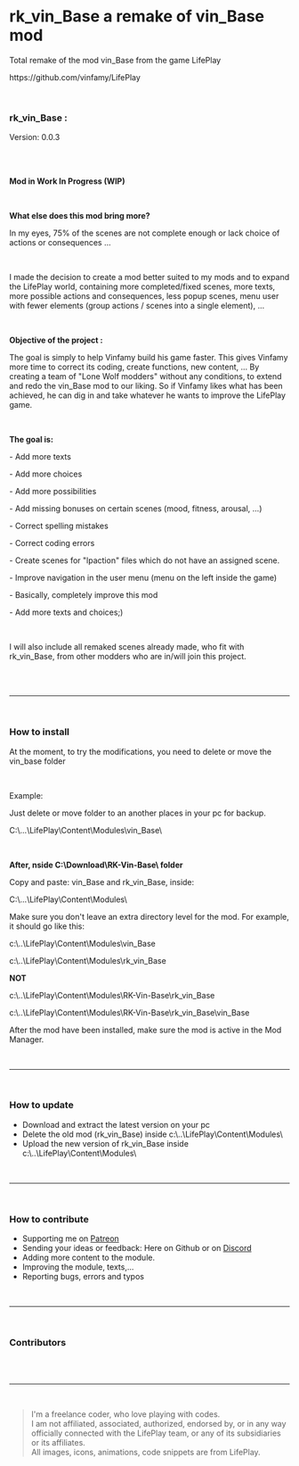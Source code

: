 <h1>rk_vin_Base a remake of vin_Base mod</h1>
<p>Total remake of the mod vin_Base from the game LifePlay</p>
<p>https://github.com/vinfamy/LifePlay</p>
<br>
<h3>rk_vin_Base :</h3>
<p>Version: 0.0.3</p>
<br>
<br>
<p><strong>Mod in Work In Progress (WIP)</strong></p>
<br>
<p><strong>What else does this mod bring more?</strong></p>
<p>In my eyes, 75% of the scenes are not complete enough or lack choice of actions or consequences ...</p>
<br>
<p>I made the decision to create a mod better suited to my mods and to expand the LifePlay world, containing more completed/fixed scenes, more texts, more possible actions and consequences, less popup scenes, menu user with fewer elements (group actions / scenes into a single element), ...</p>
<br>
<p><strong>Objective of the project :</strong></p>
<p>The goal is simply to help Vinfamy build his game faster. This gives Vinfamy more time to correct its coding, create functions, new content, ... By creating a team of "Lone Wolf modders" without any conditions, to extend and redo the vin_Base mod to our liking. So if Vinfamy likes what has been achieved, he can dig in and take whatever he wants to improve the LifePlay game.</p>
<br>
<p><strong>The goal is:</strong></p>
<p>- Add more texts</p>
<p>- Add more choices</p>
<p>- Add more possibilities</p>
<p>- Add missing bonuses on certain scenes (mood, fitness, arousal, ...)</p>
<p>- Correct spelling mistakes</p>
<p>- Correct coding errors</p>
<p>- Create scenes for "lpaction" files which do not have an assigned scene.</p>
<p>- Improve navigation in the user menu (menu on the left inside the game)</p>
<p>- Basically, completely improve this mod</p>
<p>- Add more texts and choices;)</p>
<br>
<p>I will also include all remaked scenes already made, who fit with rk_vin_Base, from other modders who are in/will join this project.</p>
<br>
<br>
<hr>
<br>
<h3> How to install</h3>
<p>At the moment, to try the modifications, you need to delete or move the vin_base folder</p>
<br>
<p>Example:</p>
<p>Just delete or move folder to an another places in your pc for backup.</p>
<p>C:\...\LifePlay\Content\Modules\vin_Base\</p>
<br>
<p><strong>After, nside C:\Download\RK-Vin-Base\ folder</strong></p>
<p>Copy and paste: vin_Base and rk_vin_Base, inside:</p>
<p>C:\...\LifePlay\Content\Modules\</p>
<p>Make sure you don't leave an extra directory level for the mod. For example, it should go like this:</p>
<p>c:\..\LifePlay\Content\Modules\vin_Base</p>
<p>c:\..\LifePlay\Content\Modules\rk_vin_Base</p>
<p><strong>NOT</strong></p>
<p>c:\..\LifePlay\Content\Modules\RK-Vin-Base\rk_vin_Base</p>
<p>c:\..\LifePlay\Content\Modules\RK-Vin-Base\rk_vin_Base\vin_Base</p>
<p>After the mod have been installed, make sure the mod is active in the Mod Manager.</p>
<br>
<hr>
<br>
<h3> How to update</h3>
<ul>
<li>Download and extract the latest version on your pc</li>
<li>Delete the old mod (rk_vin_Base) inside c:\..\LifePlay\Content\Modules\</li>
<li>Upload the new version of rk_vin_Base inside c:\..\LifePlay\Content\Modules\</li>
</ul>
<br>
<hr>
<br>
<h3>How to contribute</h3>
<ul>
<li>Supporting me on <a href="https://www.patreon.com/raiderknight">Patreon</a></li>
<li>Sending your ideas or feedback: Here on Github or on <a href="https://discord.gg/d3U9E2wb4Y">Discord</a></li>
<li>Adding more content to the module.</li>
<li>Improving the module, texts,...</li>
<li>Reporting bugs, errors and typos</li>
</ul>
<br>
<hr>
<br>
<h3>Contributors</h3>
<br>
<br>
<hr>
<br>
<blockquote> I'm a freelance coder, who love playing with codes.<br>
I am not affiliated, associated, authorized, endorsed by, or in any way officially connected with the LifePlay team, or any of its subsidiaries or its affiliates.<br>
All images, icons, animations, code snippets are from LifePlay.</blockquote>